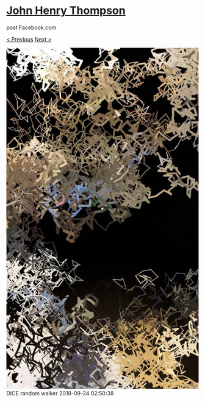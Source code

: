 # [John Henry Thompson](../README.md)
post Facebook.com

[< Previous](2018-09-24-2.md) [Next >](2018-09-24-4.md)

[![](../media/2018-09-24/Timeline-Photos-DICE-random-walker.jpg)](../README.md)
DICE random walker
2018-09-24 02:50:38